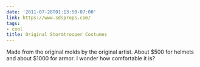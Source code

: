 ```yaml
---
date: '2011-07-28T01:13:50-07:00'
link: https://www.sdsprops.com/
tags:
- cool
title: Original Stormtrooper Costumes
---
```


Made from the original molds by the original artist. About $500 for helmets and about $1000 for armor. I wonder how comfortable it is?
